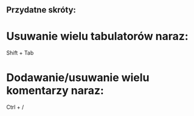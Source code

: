 ## Przydatne skróty:

# Usuwanie wielu tabulatorów naraz: 
Shift + Tab

# Dodawanie/usuwanie wielu komentarzy naraz:
Ctrl + /